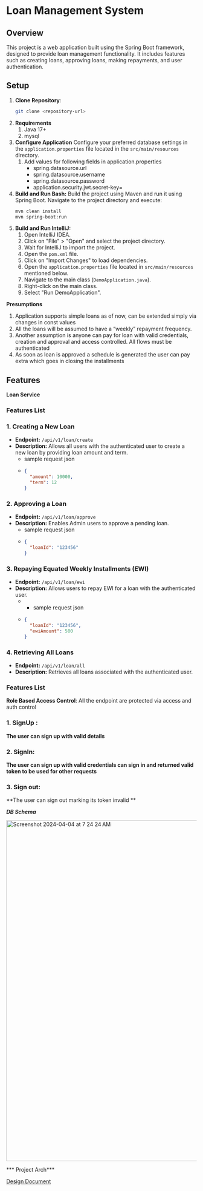 # Loan Management System

## Overview

This project is a web application built using the Spring Boot framework, designed to provide loan management functionality. It includes features such as creating loans, approving loans, making repayments, and user authentication.

## Setup

1. **Clone Repository**:
   ```bash
   git clone <repository-url>
   
2. **Requirements**
   1. Java 17+
   2. mysql
3. **Configure Application** 
   Configure your preferred database settings in the `application.properties` file located in the `src/main/resources` directory.  
    1. Add values for following fields in application.properties  
       * spring.datasource.url
       * spring.datasource.username
       * spring.datasource.password
       * application.security.jwt.secret-key=
4. **Build and Run Bash:**
    Build the project using Maven and run it using Spring Boot. Navigate to the project directory and execute:
   ```bash
   mvn clean install
   mvn spring-boot:run
   
5. **Build and Run IntelliJ:**
   1. Open IntelliJ IDEA.
   2. Click on "File" > "Open" and select the project directory.
   3. Wait for IntelliJ to import the project.
   4. Open the `pom.xml` file.
   5. Click on "Import Changes" to load dependencies.
   6. Open the `application.properties` file located in `src/main/resources` mentioned below.
   7. Navigate to the main class (`DemoApplication.java`).
   8. Right-click on the main class.
   9. Select "Run DemoApplication". 


**Presumptions**
1. Application supports simple loans as of now, can be extended simply via changes in const values
2. All the loans will be assumed to have a “weekly” repayment frequency.
3. Another assumption is anyone can pay for loan with valid credentials, creation and approval and access controlled. All flows must be authenticated
4. As soon as loan is approved a schedule is generated the user can pay extra which goes in closing the installments



## Features

**Loan Service**

### Features List

### 1. Creating a New Loan
- **Endpoint:** `/api/v1/loan/create`
- **Description:** Allows all users with the authenticated user to create a new loan by providing loan amount and term.
  - sample request json 
  - ```json
    { 
      "amount": 10000, 
      "term": 12 
    }

### 2. Approving a Loan
- **Endpoint:** `/api/v1/loan/approve`
- **Description:** Enables Admin users to approve a pending loan.
  - sample request json
  - ```json
    {
      "loanId": "123456"
    }
  

### 3. Repaying Equated Weekly Installments (EWI)
- **Endpoint:** `/api/v1/loan/ewi`
- **Description:** Allows users to repay EWI for a loan with the authenticated user.
  - - sample request json
  - ```json
    {
      "loanId": "123456",
      "ewiAmount": 500
    }

### 4. Retrieving All Loans
- **Endpoint:** `/api/v1/loan/all`
- **Description:** Retrieves all loans associated with the authenticated user.



### Features List
**Role Based Access Control**:   All the endpoint are protected via access and auth control

### 1. SignUp : 
**The user can sign up with valid details**

### 2. SignIn:
**The user can sign up with valid credentials can sign in and returned valid token to be used for other requests**

### 3. Sign out:
**The user can sign out marking its token invalid **



***DB Schema*** 


<img width="901" alt="Screenshot 2024-04-04 at 7 24 24 AM" src="https://github.com/unsortedArray/MiniLoanApp/assets/27006043/5e5497d2-4375-4d01-a1cd-e11d77cd206d">




*** Project Arch***

[Design Document](https://github.com/unsortedArray/MiniLoanApp/blob/main/ProjectArchReadMe.md)







